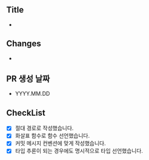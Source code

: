 ## Title

-

## Changes

-

## PR 생성 날짜

- YYYY.MM.DD

## CheckList

- [X] 절대 경로로 작성했습니다.
- [X] 화살표 함수로 함수 선언했습니다.
- [X] 커밋 메시지 컨벤션에 맞게 작성했습니다.
- [X] 타입 추론이 되는 경우에도 명시적으로 타입 선언했습니다.
